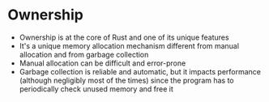 # Ownership

- Ownership is at the core of Rust and one of its unique features
- It's a unique memory allocation mechanism different from manual allocation and from garbage collection
- Manual allocation can be difficult and error-prone
- Garbage collection is reliable and automatic, but it impacts performance (although negligibly most of the times) since the program has to periodically check unused memory and free it
